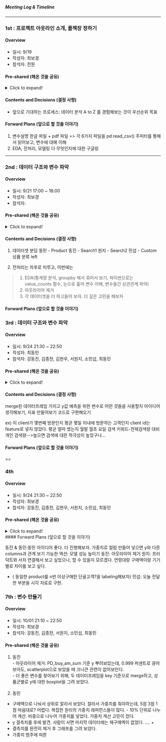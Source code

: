 ##### Meeting Log & Timeline
---

### 1st : 프로젝트 아웃라인 소개, 플젝장 정하기
#### Overview
- 일시: 9/19
- 작성자: 최보경  
- 참석자: 전원

#### Pre-shared (해온 것을 공유)
<details>
  <summary> Click to expand! </summary>
  1. 데이터셋 소개자료
  2. 지난 프로젝트에서의 방황 이야기
</details>

#### Contents and Decisions (결정 사항)
- 앞으로 기대하는 프로세스: 데이터 분석 A to Z 를 경험해보는 것이 우선순위 목표

#### Forward Plans (앞으로 할 것을 이야기)
1. 변수설명 한글 파일 + pdf 파일 
   => 각 6가지 파일을 pd.read_csv()
   주피터를 통해서 읽어보고, 변수에 대해 이해
2. EDA, 전처리, 모델링 다 무엇인지에 대한 구글링

---
### 2nd : 데이터 구조와 변수 파악

#### Overview
* 일시: 9/21 17:00 ~ 18:00
* 작성자: 최보경
* 참석자:

#### Pre-shared (해온 것을 공유)
<details>
  <summary> Click to expand! </summary>

- 데이터셋에 대한 생각, 모르는 것
 동민: session 데이터셋에서 sess_seq sess_id 가 헷갈린다. session이 어렵다.
 동진: 결과적으로 상품 구매를 유도하는데, hit을 어떻게 유도할 수 있을까? 선후관계를 어떻게 파악할 수 있을까? hit 상품 구매 최소 단위
 원지: 
 한 명의 방문자여도 여러개의 adid. 세션 단위를 한 사람으로 카운트해도 괜찮을까?
 검색어 관련 데이터셋은 EDA가 어렵지 않을까?
 
- EDA, 전처리 프로세스에 대한 구글링
 리서치 자료는 공유
 http://www.dodomira.com/2016/10/20/how_to_eda/
 https://towardsdatascience.com/a-gentle-introduction-to-exploratory-data-analysis-f11d843b8184
 https://eda-ai-lab.tistory.com/13
 https://wanzargen.tistory.com/1
  
</details>

#### Contents and Decisions (결정 사항)

1. 데이터셋 분담
동민 - Product
동진 - Search1
원지 - Search2
민섭 - Custom
상품 분류 left

2. 전처리는 차후로 미루고, 이번에는
> 1) EDA(통계량 분석, groupby 해서 묶어서 보기, 파이썬으로는 value_counts 함수, 눈으로 훑어 변수 이해, 변수들간 상관관계 파악)
> 2) 아웃라이어 제거
> 3) 각 데이터셋을 더 파고들어 보자. 더 깊은 고민을 해보자


#### Forward Plans (앞으로 할 것을 이야기)


### 3rd : 데이터 구조와 변수 파악

#### Overview
* 일시: 9/24 21:30 ~ 22:50
* 작성자: 최동민
* 참석자: 강동진, 김종찬, 김현우, 서원지, 소민섭, 최동민

#### Pre-shared (해온 것을 공유)
<details>
  <summary> Click to expand! </summary>

- 데이터셋에 대한 생각, 모르는 것 <br/> <br/>
 동진: value count를 해본 결과 의류의 count 수가 제일 많았다는 것이 좀 의미있었다. <br/>
 민섭: gender랑 age를 위주로 봄. age는 평균 33세. 30대에 비해 7,80대의 수는 너무 적어서 제외해도 될 것 같다. <br/>
 원지: 마찬가지로 의류의 count 수가 상위권. 검색어중에 오타나 의미없는 것이 많아서 처리를 해보고자 했다. <br/>
       검색어가 브랜드명, 품목, 혹은 둘이 섞인 것이 많이서 이들을 어떻게 구분해야 할지 고민이 된다.  <br/>
 동민: product 구매 가격과 양이 숫자형으로 되어있지 않아서 숫자형으로 처리. 데이터 분포가 특이해서 고민이 된다. <br/>
 
</details>

#### Contents and Decisions (결정 사항)

merge된 데이터프레임 가지고 y값 예측을 위한 변수로 어떤 것들을 사용할지 아이디어 생각해보기, 지표 만들어보기
코드로 구현해오기

ex)
이 client가 몇번째 방문인지
평균 몇일 이내에 방문하는 고객인지
client id는 feature로 넣지 않았다.
평균 얼마 썼는지
월말 월초 요일
검색 키워드-전체검색량 대비 개인 검색량-->높으면 검색에 대한 적극성이 높았구나...

#### Forward Plans (앞으로 할 것을 이야기)
==
### 4th

#### Overview
* 일시: 9/24 21:30 ~ 22:50
* 작성자: 최보경
* 참석자: 강동진, 김종찬, 김현우, 서원지, 소민섭, 최동민

#### Pre-shared (해온 것을 공유)
<details>
  <summary> Click to expand! </summary>

- 데이터셋에 대한 생각, 모르는 것 <br/> <br/>
 동민<br/>
 - 30%의 고객이 77%의 매출을 차지한다. 최상위에게 가중치를 준다. vip 고객에 대한 차등.
 <br/>
 - 피드백 한 사람당 최근 20개 기록. (종찬) 가치 있는 구매를 하는가?
 <br/> 
 - 6개월 문제
 <br/>
 원지
 <br/>
 - 대략적으로 그 페이지당 사용한 시간. page_view한 시간, 제품 정보를 볼 때는 더 오래 머무르지 않을까의 가설. 
 - avg page view 변수 생성. (300
 - 재구매 없는 사람들은 제거한 상태의 플랏
 - 반복적으로 특정 제품을 구매하는 패턴 
 - 월급날 효과 (가장 구매를 많이 한 날이 월급날일까 싶어서 봤지만 특별하지 않았다)
<br/>
민섭
<br/>
- 의외로 무의미해보이는 컬럼을 넣으면 모델 성능이 좋을 수도 있다.
- tot_session hour v * 세션에서 많이 움직인 수 곱하여 컬럼 생성
- device 컬럼에 따라서 재구매 횟수가 다를까의 가설
<br/>
동진
<br/>
- 연령대별, 검색기기별, 평균구매건수 & 총 페이지 뷰 수 
- 연령대별과 검색기기별은 가설과 달랐다. 
 
</details>
#### Forward Plans (앞으로 할 것을 이야기)

동진 & 동민:동민 아이디어 좋다. 더 진행해보자. 가중치로 컬럼 만들어 넣으면 y와 다른 columns과 관계 보기 가능한 액션: 모델 성능 높이기
동진: 아웃라이어 제거 
원지: 프러덕트와 서치 연결해서 보고 싶었으나, 할 수 있을지 모르겠다. 연령대랑 구매액이랑 기기별로 차이를 보고 싶다. 
+ ( 동일한 product를 n번 이상구매한 단골고객?을 labeling해보자)
민섭: 오늘 전달한 부분을 시각 자료로 구현. 


### 7th : 변수 만들기
#### Overview
* 일시: 10/01 21:10 ~ 22:50
* 작성자: 최보경
* 참석자: 강동진, 김종찬, 서원지, 소민섭, 최동민

#### Pre-shared (해온 것을 공유)
 1. 동진
 <br/> - 아웃라이어 제거: PD_buy_am_sum 기준 y 뿌려보았는데, 0.999 퍼센트로 끊어 보아도, scatterplot으로 보았을 때 크나큰 관련이 없어보인다.
 <br/> - 더 좋은 변수를 찾아보기 위해, 두 데이터프레임을 key 기준으로 merge하고, 상품군별로 y에 대한 boxplot을 그려 보았다. 
 <br/> <br/>
 2. 동민
 - 구매액으로 나눠서 상위로 잘라서 보았다. 잘라서 가중치를 줘야하는데, 5점 3점 1점 마음대로? 어렵다. 복잡한 원리의 가중치 레퍼런스들이 많다.  - 10% 단위로 나누어 계산. 비중으로 나누어 가중치를 넣었다. 가중치 계산 고민이 컸다.
 - y 결측치를 후에 발견. 사람이 사면 마지막 데이터에는 재구매액이 없었다. .... + 
 - 결측치를 완전히 제거 후 그래프를 그려 보았다.
 - 가중치 범주에 따른 
